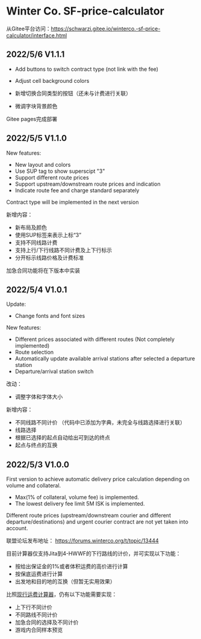 # Winter Co. SF-price-calculator

从Gitee平台访问：https://schwarzi.gitee.io/winterco.-sf-price-calculator/interface.html

## 2022/5/6 V1.1.1

- Add buttons to switch contract type (not link with the fee)
- Adjust cell background colors

- 新增切换合同类型的按钮（还未与计费进行关联）
- 微调字块背景颜色

Gitee pages完成部署

## 2022/5/5 V1.1.0

New features:

- New layout and colors
- Use SUP tag to show superscipt "3"
- Support different route prices
- Support upstream/downstream route prices and indication
- Indicate route fee and charge standard separately

Contract type will be implemented in the next version

新增内容：

- 新布局及颜色
- 使用SUP标签来表示上标“3”
- 支持不同线路计费
- 支持上行/下行线路不同计费及上下行标示
- 分开标示线路价格及计费标准

加急合同功能将在下版本中实装

## 2022/5/4 V1.0.1
Update:

- Change fonts and font sizes

New features:

- Different prices associated with different routes (Not completely implemented)
- Route selection
- Automatically update available arrival stations after selected a departure station
- Departure/arrival station switch

改动：

- 调整字体和字体大小

新增内容：

- 不同线路不同计价 （代码中已添加为字典，未完全与线路选择进行关联）
- 线路选择
- 根据已选择的起点自动给出可到达的终点
- 起点与终点的互换



## 2022/5/3 V1.0.0

First version to achieve automatic delivery price calculation depending on volume and collateral.

- Max(1% of collateral, volume fee) is implemented.
- The lowest delivery fee limit 5M ISK is implemented.

Different route prices (upstream/downstream courier and different departure/destinations) and urgent courier contract are not yet taken into account.

联盟论坛发布地址： https://forums.winterco.org/t/topic/13444

目前计算器仅支持Jita到4-HWWF的下行路线的计价，并可实现以下功能：

- 按给出保证金的1%或者体积运费的高价进行计算
- 按保底运费进行计算
- 出发地和目的地的互换（但暂无实用效果）

比照[现行运费计算器](https://platos.gitee.io/s.f-express-calculator/)，仍有以下功能需要实现：
- 上下行不同计价
- 不同路线不同计价
- 加急合同的选择及不同计价
- 游戏内合同样本预览
